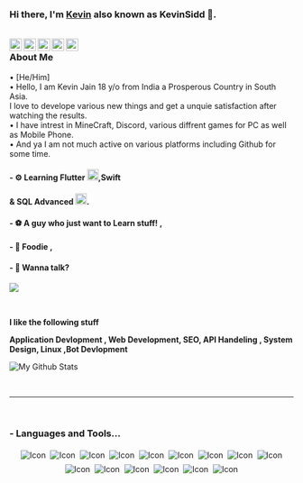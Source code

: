 ### Hi there, I'm [Kevin](https://github.com/kevinsidd) also known as KevinSidd 👋.


<br/>
<a href="https://twitter.com/kevin_sidd">
  <img align="left" alt="Sanchit Jain| Twitter" width="22px" src="https://help.twitter.com/content/dam/help-twitter/brand/logo.png" />
</a>
<a href="https://t.me/KevinSidd">
  <img align="left" alt="Telegram" width="22px" src="https://upload.wikimedia.org/wikipedia/commons/thumb/8/82/Telegram_logo.svg/1200px-Telegram_logo.svg.png" />
</a>
<a href="https://www.instagram.com/ig.kevinsidd_/">
  <img align="left" alt="Instagram" width="22px" src="https://assets.stickpng.com/images/580b57fcd9996e24bc43c521.png" />
</a>
<a href="https://dsc.bio/KevinSidd">
  <img align="left" alt="Profile" width="22px" src="https://www.freepnglogos.com/uploads/discord-logo-png/discord-u2013-swiss-geeks-23.png" />
</a>
<a href="siddhpurakevin@gmail.com">
  <img align="left" alt=" Mail" width="22px" src="https://storage.googleapis.com/gweb-uniblog-publish-prod/images/Gmail.max-1100x1100.png" />
</a>
                  
### About Me
• [He/Him] \
• Hello, I am Kevin Jain 18 y/o from India a Prosperous Country in South Asia. \
  I love to develope various new things and get a unquie satisfaction after watching the results.\
• I have intrest in MineCraft, Discord, various diffrent games for PC as well as Mobile Phone.\
• And ya I am not much active on various platforms including Github for some time.

#### - ⚙ Learning Flutter  <code><img height="20" src="https://cdn-images-1.medium.com/max/1200/1*5-aoK8IBmXve5whBQM90GA.png"></code>,Swift <code> <img height="20" width="16" src="https://pluralsight2.imgix.net/paths/images/swift-ae81d7c6b0.png"> </code> & SQL Advanced <code><img height="20" src="https://sqlbak.com/blog/wp-content/uploads/2014/03/sql.png"></code>.




#### - ⚽ A guy who just want to Learn stuff! , 

#### - 🍕 Foodie ,

#### - 💬 Wanna talk?<br>
<img align="middle" src="https://discord.c99.nl/widget/theme-1/528627987667615755.png">
</p>


<br />


**I like the following stuff**

**Application Devlopment , Web Development, SEO, API Handeling , System Design,  Linux ,Bot Devlopment**
<br />


![My Github Stats](https://github-readme-stats.vercel.app/api?username=KevinSiddCodes&show_icons=true&title_color=fff&icon_color=79ff97&text_color=9f9f9f&bg_color=151515)

<br />

*************

<br />

### - Languages and Tools...

<p align="center">
 <img src="https://img.shields.io/badge/c++-%2300599C.svg?style=for-the-badge&logo=c%2B%2B&logoColor=white" alt="Icon" style="vertical-align:top; margin:4px"><img src="https://img.shields.io/badge/css3-%231572B6.svg?style=for-the-badge&logo=css3&logoColor=white"alt="Icon" style="vertical-align:top; margin:4px"><img src="https://img.shields.io/badge/dart-%230175C2.svg?style=for-the-badge&logo=dart&logoColor=white" alt="Icon" style="vertical-align:top; margin:4px"><img src="https://img.shields.io/badge/html5-%23E34F26.svg?style=for-the-badge&logo=html5&logoColor=white" alt="Icon" style="vertical-align:top; margin:4px"><img src="https://img.shields.io/badge/javascript-%23323330.svg?style=for-the-badge&logo=javascript&logoColor=%23F7DF1E" alt="Icon" style="vertical-align:top; margin:4px"><img src="https://img.shields.io/badge/python-3670A0?style=for-the-badge&logo=python&logoColor=ffdd54" alt="Icon" style="vertical-align:top; margin:4px"><img src="https://img.shields.io/badge/swift-F54A2A?style=for-the-badge&logo=swift&logoColor=white" alt="Icon" style="vertical-align:top; margin:4px"><img src="https://img.shields.io/badge/Android%20Studio-3DDC84.svg?style=for-the-badge&logo=android-studio&logoColor=white" alt="Icon" style="vertical-align:top; margin:4px"><img src="https://img.shields.io/badge/NPM-%23000000.svg?style=for-the-badge&logo=npm&logoColor=white" alt="Icon" style="vertical-align:top; margin:4px"><img src="https://img.shields.io/badge/node.js-6DA55F?style=for-the-badge&logo=node.js&logoColor=white" alt="Icon" style="vertical-align:top; margin:4px"><img src="https://img.shields.io/badge/Visual%20Studio-5C2D91.svg?style=for-the-badge&logo=visual-studio&logoColor=white" alt="Icon" style="vertical-align:top; margin:4px"><img src="https://img.shields.io/badge/git-%23F05033.svg?style=for-the-badge&logo=git&logoColor=white" alt="Icon" style="vertical-align:top; margin:4px"><img src="https://img.shields.io/badge/WordPress-%23117AC9.svg?style=for-the-badge&logo=WordPress&logoColor=white" alt="Icon" style="vertical-align:top; margin:4px"><img src="https://img.shields.io/badge/GoogleCloud-%234285F4.svg?style=for-the-badge&logo=google-cloud&logoColor=white" alt="Icon" style="vertical-align:top; margin:4px"><img src="https://img.shields.io/badge/MongoDB-%234ea94b.svg?style=for-the-badge&logo=mongodb&logoColor=white" alt="Icon" style="vertical-align:top; margin:4px">

</p>


